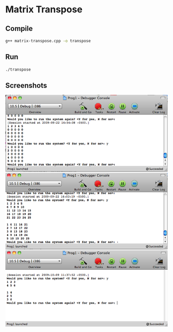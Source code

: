 # Matrix Transpose

## Compile

```bash
g++ matrix-transpose.cpp -o transpose
```

## Run

```bash
./transpose
```

## Screenshots

![Sparse Matrix Transpose](2009-09-22-14-54-48.png)
![Sparse Matrix Transpose](2009-09-22-16-03-42.png)
![Sparse Matrix Transpose](2009-10-09-11-38-10.png)

